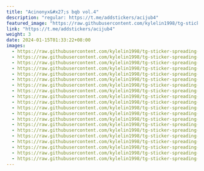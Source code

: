 ```yaml
---
title: "Acinonyx&#x27;s bqb vol.4"
description: "regular: https://t.me/addstickers/acijub4"
featured_image: "https://raw.githubusercontent.com/kylelin1998/tg-sticker-spreading-worldwide-images/main/img/6f81c1b6-35fd-4fe2-9e73-62544a34a5b3.jpg"
link: "https://t.me/addstickers/acijub4"
weight: 3
date: 2024-01-15T01:33:22+08:00
images:
  - https://raw.githubusercontent.com/kylelin1998/tg-sticker-spreading-worldwide-images/main/img/6f81c1b6-35fd-4fe2-9e73-62544a34a5b3.jpg
  - https://raw.githubusercontent.com/kylelin1998/tg-sticker-spreading-worldwide-images/main/img/28e49350-8ef3-4d47-a854-fde7d90709b5.jpg
  - https://raw.githubusercontent.com/kylelin1998/tg-sticker-spreading-worldwide-images/main/img/5939f0e6-a60f-4b7f-ace6-241b601a7354.jpg
  - https://raw.githubusercontent.com/kylelin1998/tg-sticker-spreading-worldwide-images/main/img/4b290222-cb44-41a3-b2dd-2e36af547f09.jpg
  - https://raw.githubusercontent.com/kylelin1998/tg-sticker-spreading-worldwide-images/main/img/39590dc0-53c5-4be1-acc6-e3c50b0c9ec3.jpg
  - https://raw.githubusercontent.com/kylelin1998/tg-sticker-spreading-worldwide-images/main/img/41a50ad0-d8f9-4ffb-b12a-238e294fb98c.jpg
  - https://raw.githubusercontent.com/kylelin1998/tg-sticker-spreading-worldwide-images/main/img/5b7b25a3-a950-4523-b2ed-9918880f31c2.jpg
  - https://raw.githubusercontent.com/kylelin1998/tg-sticker-spreading-worldwide-images/main/img/a12458c2-47ea-44a3-8d05-6036b925cb60.jpg
  - https://raw.githubusercontent.com/kylelin1998/tg-sticker-spreading-worldwide-images/main/img/be6767f4-7c97-4b62-81e5-785c81817379.jpg
  - https://raw.githubusercontent.com/kylelin1998/tg-sticker-spreading-worldwide-images/main/img/4382d29d-bc95-466a-ba56-08bb1d450aea.jpg
  - https://raw.githubusercontent.com/kylelin1998/tg-sticker-spreading-worldwide-images/main/img/94578ca7-44e8-4628-bbbd-3c61a3a45c98.jpg
  - https://raw.githubusercontent.com/kylelin1998/tg-sticker-spreading-worldwide-images/main/img/12c0fcf9-670d-4b46-b881-401119b56240.jpg
  - https://raw.githubusercontent.com/kylelin1998/tg-sticker-spreading-worldwide-images/main/img/8bdecfda-686f-4329-8eff-cb47d474b879.jpg
  - https://raw.githubusercontent.com/kylelin1998/tg-sticker-spreading-worldwide-images/main/img/eb8f12bf-a12d-4326-8666-5e4609c029db.jpg
  - https://raw.githubusercontent.com/kylelin1998/tg-sticker-spreading-worldwide-images/main/img/20cc4ccc-9bec-4474-852b-f24f731517d9.jpg
  - https://raw.githubusercontent.com/kylelin1998/tg-sticker-spreading-worldwide-images/main/img/a68c2bcd-fc39-4ca6-a2b4-946658c649b8.jpg
  - https://raw.githubusercontent.com/kylelin1998/tg-sticker-spreading-worldwide-images/main/img/7dcc22ac-6c12-40eb-aac9-030ec1fd69c7.jpg
  - https://raw.githubusercontent.com/kylelin1998/tg-sticker-spreading-worldwide-images/main/img/7cad77c7-b33c-4efe-aa65-d18f316d1f05.jpg
  - https://raw.githubusercontent.com/kylelin1998/tg-sticker-spreading-worldwide-images/main/img/2552e083-d380-4a3a-9713-17ff7dd5a633.jpg
  - https://raw.githubusercontent.com/kylelin1998/tg-sticker-spreading-worldwide-images/main/img/9583a7c7-4871-42ab-a0a0-3cc1be07a377.jpg
---
```


